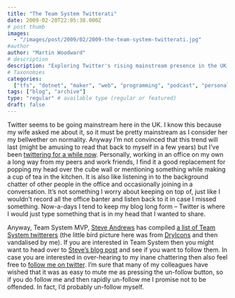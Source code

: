 ```yaml
---
title: "The Team System Twitterati"
date: 2009-02-20T22:05:38.000Z
# post thumb
images:
  - "/images/post/2009/02/2009-the-team-system-twitterati.jpg"
#author
author: "Martin Woodward"
# description
description: "Exploring Twitter's rising mainstream presence in the UK, with insights on its role in maintaining professional connections and community."
# Taxonomies
categories:
  ["tfs", "dotnet", "maker", "web", "programming", "podcast", "personal"]
tags: ["blog", "archive"]
type: "regular" # available type (regular or featured)
draft: false
---
```


[](http://www.platinumbay.com/blogs/dotneticated/archive/2009/02/18/team-system-on-twitter.aspx) Twitter seems to be going mainstream here in the UK. I know this because my wife asked me about it, so it must be pretty mainstream as I consider her my bellwether on normality. Anyway I’m not convinced that this trend will last (might be amusing to read that back to myself in a few years) but I’ve been [twittering for a while now](http://www.twitter.com/martinwoodward). Personally, working in an office on my own a long way from my peers and work friends, I find it a good replacement for popping my head over the cube wall or mentioning something while making a cup of tea in the kitchen. It is also like listening in to the background chatter of other people in the office and occasionally joining in a conversation. It’s not something I worry about keeping on top of, just like I wouldn’t record all the office banter and listen back to it in case I missed something. Now-a-days I tend to keep my blog long form – Twitter is where I would just type something that is in my head that I wanted to share.

Anyway, Team System MVP, [Steve Andrews](http://www.platinumbay.com/blogs/) has compiled [a list of Team System twitterers](http://www.platinumbay.com/blogs/dotneticated/archive/2009/02/18/team-system-on-twitter.aspx) (the little bird picture here was from [DryIcons](http://www.smashingmagazine.com/2008/09/23/practika-a-free-icon-set/) and then vandalised by me). If you are interested in Team System then you might want to head over to [Steve’s blog post](http://www.platinumbay.com/blogs/dotneticated/archive/2009/02/18/team-system-on-twitter.aspx) and see if you want to follow them. In case you are interested in over-hearing to my inane chattering then also feel free to [follow me on twitter](http://twitter.com/martinwoodward). I’m sure that many of my colleagues have wished that it was as easy to mute me as pressing the un-follow button, so if you do follow me and then rapidly un-follow me I promise not to be offended. In fact, I’d probably un-follow myself.
